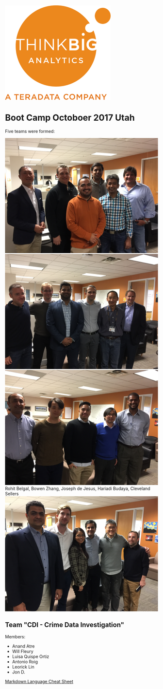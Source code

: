 ![](img/NewLogo.png)
# Boot Camp Octoboer 2017 Utah
Five teams were formed:

![](img/IMG_1281.JPG)
![](img/IMG_1279.JPG)
![](img/IMG_1287.JPG)
Rohit Belgal, Bowen Zhang, Joseph de Jesus, Hariadi Budaya, Cleveland Sellers
![](img/IMG_1289.JPG)
## Team "CDI - Crime Data Investigation"
Members:
* Anand Atre
* Will Fleury
* Luisa Quispe Ortiz 
* Antonio Roig
* Leorick Lin
* Jon D.

<a href="https://github.com/adam-p/markdown-here/wiki/Markdown-Cheatsheet" target="_blank">Markdown Language Cheat Sheet</a>
